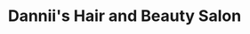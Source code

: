 ---
title: "Dannii's Hair and Beauty Salon"
url: /frodsham/danniis-hair-and-beauty-salon/
shop: hairdresser
---